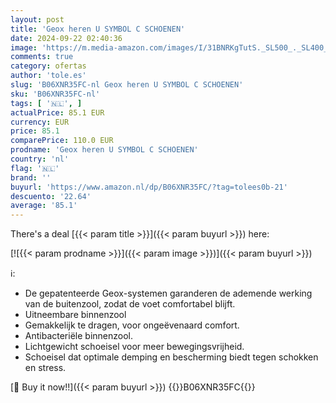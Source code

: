 ```yaml
---
layout: post
title: 'Geox heren U SYMBOL C SCHOENEN'
date: 2024-09-22 02:40:36
image: 'https://m.media-amazon.com/images/I/31BNRKgTutS._SL500_._SL400_.jpg'
comments: true
category: ofertas
author: 'tole.es'
slug: 'B06XNR35FC-nl Geox heren U SYMBOL C SCHOENEN'
sku: 'B06XNR35FC-nl'
tags: [ '🇳🇱', ]
actualPrice: 85.1 EUR
currency: EUR
price: 85.1
comparePrice: 110.0 EUR
prodname: 'Geox heren U SYMBOL C SCHOENEN'
country: 'nl'
flag: '🇳🇱'
brand: ''
buyurl: 'https://www.amazon.nl/dp/B06XNR35FC/?tag=tolees0b-21'
descuento: '22.64'
average: '85.1'
---
```


There's a deal [{{< param title >}}]({{< param buyurl >}})  here:

[![{{< param prodname >}}]({{< param image >}})]({{< param buyurl >}})

ℹ️:

- De gepatenteerde Geox-systemen garanderen de ademende werking van de buitenzool, zodat de voet comfortabel blijft.
- Uitneembare binnenzool
- Gemakkelijk te dragen, voor ongeëvenaard comfort.
- Antibacteriële binnenzool.
- Lichtgewicht schoeisel voor meer bewegingsvrijheid.
- Schoeisel dat optimale demping en bescherming biedt tegen schokken en stress.

[🛒 Buy it now!!]({{< param buyurl >}})
{{<world>}}B06XNR35FC{{</world>}}
